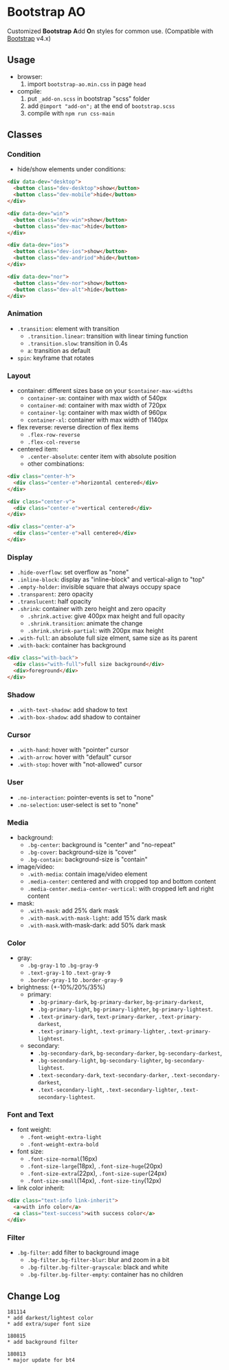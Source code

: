 # Bootstrap AO

Customized **Bootstrap** **A**dd **O**n styles for common use.
(Compatible with [Bootstrap](https://github.com/twbs/bootstrap) v4.x)

## Usage

* browser:
  1. import `bootstrap-ao.min.css` in page `head`
* compile:
  1. put `_add-on.scss` in bootstrap "scss" folder
  1. add `@import "add-on";` at the end of `bootstrap.scss`
  1. compile with `npm run css-main`

## Classes

### Condition

* hide/show elements under conditions:

```html
<div data-dev="desktop">
  <button class="dev-desktop">show</button>
  <button class="dev-mobile">hide</button>
</div>
```

```html
<div data-dev="win">
  <button class="dev-win">show</button>
  <button class="dev-mac">hide</button>
</div>
```

```html
<div data-dev="ios">
  <button class="dev-ios">show</button>
  <button class="dev-andriod">hide</button>
</div>
```

```html
<div data-dev="nor">
  <button class="dev-nor">show</button>
  <button class="dev-alt">hide</button>
</div>
```

### Animation

* `.transition`: element with transition
  * `.transition.linear`: transition with linear timing function
  * `.transition.slow`: transition in 0.4s
  * `a`: transition as default
* `spin`: keyframe that rotates

### Layout

* container: different sizes base on your `$container-max-widths`
  * `container-sm`: container with max width of 540px
  * `container-md`: container with max width of 720px
  * `container-lg`: container with max width of 960px
  * `container-xl`: container with max width of 1140px
* flex reverse: reverse direction of flex items
  * `.flex-row-reverse`
  * `.flex-col-reverse`
* centered item:
  * `.center-absolute`: center item with absolute position
  * other combinations:

```html
<div class="center-h">
  <div class="center-e">horizontal centered</div>
</div>
```

```html
<div class="center-v">
  <div class="center-e">vertical centered</div>
</div>
```

```html
<div class="center-a">
  <div class="center-e">all centered</div>
</div>
```

### Display

* `.hide-overflow`: set overflow as "none"
* `.inline-block`: display as "inline-block" and vertical-align to "top"
* `.empty-holder`: invisible square that always occupy space
* `.transparent`: zero opacity
* `.translucent`: half opacity
* `.shrink`: container with zero height and zero opacity
  * `.shrink.active`: give 400px max height and full opacity
  * `.shrink.transition`: animate the change
  * `.shrink.shrink-partial`: with 200px max height
* `.with-full`: an absolute full size elment, same size as its parent
* `.with-back`: container has background

```html
<div class="with-back">
  <div class="with-full">full size background</div>
  <div>foreground</div>
</div>
```

### Shadow

* `.with-text-shadow`: add shadow to text
* `.with-box-shadow`: add shadow to container

### Cursor

* `.with-hand`: hover with "pointer" cursor
* `.with-arrow`: hover with "default" cursor
* `.with-stop`: hover with "not-allowed" cursor

### User

* `.no-interaction`: pointer-events is set to "none"
* `.no-selection`: user-select is set to "none"

### Media

* background:
  * `.bg-center`: background is "center" and "no-repeat"
  * `.bg-cover`: background-size is "cover"
  * `.bg-contain`: background-size is "contain"
* image/video:
  * `.with-media`: contain image/video element
  * `.media-center`: centered and with cropped top and bottom content
  * `.media-center.media-center-vertical`: with cropped left and right content
* mask:
  * `.with-mask`: add 25% dark mask
  * `.with-mask.with-mask-light`: add 15% dark mask
  * `.with-mask`.with-mask-dark: add 50% dark mask

### Color

* gray:
  * `.bg-gray-1` to `.bg-gray-9`
  * `.text-gray-1` to `.text-gray-9`
  * `.border-gray-1` to `.border-gray-9`
* brightness: (+-10%/20%/35%)
  * primary:
    * `.bg-primary-dark`, `bg-primary-darker`, `bg-primary-darkest`,
    * `.bg-primary-light`, `bg-primary-lighter`, `bg-primary-lightest`.
    * `.text-primary-dark`, `text-primary-darker`, `.text-primary-darkest`,
    * `.text-primary-light`, `.text-primary-lighter`, `.text-primary-lightest`.
  * secondary:
    * `.bg-secondary-dark`, `bg-secondary-darker`, `bg-secondary-darkest`,
    * `.bg-secondary-light`, `bg-secondary-lighter`, `bg-secondary-lightest`.
    * `.text-secondary-dark`, `text-secondary-darker`, `.text-secondary-darkest`,
    * `.text-secondary-light`, `.text-secondary-lighter`, `.text-secondary-lightest`.

### Font and Text

* font weight:
  * `.font-weight-extra-light`
  * `.font-weight-extra-bold`
* font size:
  * `.font-size-normal`(16px)
  * `.font-size-large`(18px), `.font-size-huge`(20px)
  * `.font-size-extra`(22px), `.font-size-super`(24px)
  * `.font-size-small`(14px), `.font-size-tiny`(12px)
* link color inherit:

```html
<div class="text-info link-inherit">
  <a>with info color</a>
  <a class="text-success">with success color</a>
</div>
```

### Filter

* `.bg-filter`: add filter to background image
  * `.bg-filter.bg-filter-blur`: blur and zoom in a bit
  * `.bg-filter.bg-filter-grayscale`: black and white
  * `.bg-filter.bg-filter-empty`: container has no children

## Change Log

```text
181114
* add darkest/lightest color
* add extra/super font size
```

```text
180815
* add background filter
```

```text
180813
* major update for bt4
```